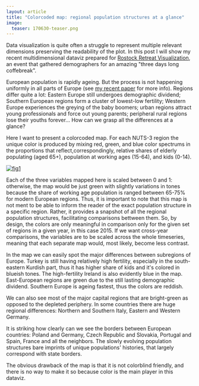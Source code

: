 ```yaml
---
layout: article
title: "Colorcoded map: regional population structures at a glance"
image:
  teaser: 170630-teaser.png
---
```


Data visualization is quite often a struggle to represent multiple relevant dimensions preserving the readability of the plot. In this post I will show my recent multidimensional dataviz prepared for [Rostock Retreat Visualization][retreat], an event that gathered demographers for an amazing "three days long coffebreak".

European population is rapidly ageing. But the process is not happening uniformly in all parts of Europe (see [my recent paper][gen] for more info). Regions differ quite a lot: Eastern Europe still undergoes demographic dividend; Southern European regions form a cluster of lowest-low fertility; Western Europe experiences the greying of the baby boomers; urban regions attract young professionals and force out young parents; peripheral rural regions lose their youths forever... How can we grasp all the differences at a glance? 

Here I want to present a colorcoded map. For each NUTS-3 region the unique color is produced by mixing red, green, and blue color spectrums in the proportions that reflect,correspondingly, relative shares of elderly populating (aged 65+), population at working ages (15-64), and kids (0-14). 

[![fig1][f1s]][f1]  

Each of the three variables mapped here is scaled between 0 and 1: otherwise, the map would be just green with slightly variations in tones because the share of working age population is ranged between 65-75% for modern European regions. Thus, it is important to note that this map is not ment to be able to inform the reader of the exact population structure in a specific region. Rather, it provides a snapshot of all the regional population structures, facilitating comparisons bettween them. So, by design, the colors are only meaningful in comparison only for the given set of regions in a given year, in this case 2015. If we want cross-year comparisons, the variables are to be scaled across the whole timeseries, meaning that each separate map would, most likely, become less contrast. 

In the map we can easily spot the major differences between subregions of Europe. Turkey is still having relatively high fertility, especially in the south-eastern Kurdish part, thus it has higher share of kids and it's colored in blueish tones. The high-fertility Ireland is also evidently blue in the map. East-European regions are green due to the still lasting demographic dividend. Southern Europe is ageing fastest, thus the colors are reddish. 

We can also see most of the major capital regions that are bright-green as opposed to the depleted periphery. In some countries there are huge regional differences: Northern and Southern Italy, Eastern and Western Germany. 

It is striking how clearly can we see the borders between European countries: Poland and Germany, Czech Republic and Slovakia, Portugal and Spain, France and all the neighbors. The slowly evolving population structures bare  imprints of unique populations' histories, that largely correspond with state borders. 

The obvious drawback of the map is that it is not colorblind friendly, and there is no way to make it so because color is the main player in this dataviz. 

[f1]: https://ikashnitsky.github.io/images/170630/fig-01.png
[f1s]: https://ikashnitsky.github.io/images/170630/s-fig-01.png

[retreat]: https://twitter.com/RostockRetreat
[gen]: https://doi.org/10.1186/s41118-017-0018-2